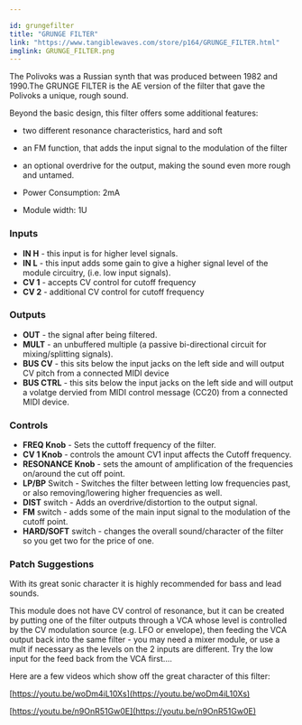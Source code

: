 ```yaml
---

id: grungefilter
title: "GRUNGE FILTER"
link: "https://www.tangiblewaves.com/store/p164/GRUNGE_FILTER.html"
imglink: GRUNGE_FILTER.png
---
```







The Polivoks was a Russian synth that was produced between 1982 and 1990.The GRUNGE FILTER is the AE version of the filter that gave the Polivoks a unique, rough sound.

Beyond the basic design, this filter offers some additional features:

*   two different resonance characteristics, hard and soft
*   an FM function, that adds the input signal to the modulation of the filter
*   an optional overdrive for the output, making the sound even more rough and untamed.
    
*   Power Consumption: 2mA
*   Module width: 1U

### Inputs

*   **IN H** - this input is for higher level signals.
*   **IN L** - this input adds some gain to give a higher signal level of the module circuitry, (i.e. low input signals).
*   **CV 1** - accepts CV control for cutoff frequency
*   **CV 2** - additional CV control for cutoff frequency

### Outputs

*   **OUT** - the signal after being filtered.
*   **MULT** - an unbuffered multiple (a passive bi-directional circuit for mixing/splitting signals).
*   **BUS CV** - this sits below the input jacks on the left side and will output CV pitch from a connected MIDI device
*   **BUS CTRL** - this sits below the input jacks on the left side and will output a volatge dervied from MIDI control message (CC20) from a connected MIDI device.

### Controls

*   **FREQ Knob** - Sets the cuttoff frequency of the filter.
*   **CV 1 Knob** - controls the amount CV1 input affects the Cutoff frequency.
*   **RESONANCE Knob** - sets the amount of amplification of the frequencies on/around the cut off point.
*   **LP/BP** Switch - Switches the filter between letting low frequencies past, or also removing/lowering higher frequencies as well.
*   **DIST** switch - Adds an overdrive/distortion to the output signal.
*   **FM** switch - adds some of the main input signal to the modulation of the cutoff point.
*   **HARD/SOFT** switch - changes the overall sound/character of the filter so you get two for the price of one.

### Patch Suggestions

With its great sonic character it is highly recommended for bass and lead sounds.

This module does not have CV control of resonance, but it can be created by putting one of the filter outputs through a VCA whose level is controlled by the CV modulation source (e.g. LFO or envelope), then feeding the VCA output back into the same filter - you may need a mixer module, or use a mult if necessary as the levels on the 2 inputs are different. Try the low input for the feed back from the VCA first....

Here are a few videos which show off the great character of this filter:

[https://youtu.be/woDm4iL10Xs](https://youtu.be/woDm4iL10Xs)

[https://youtu.be/n9OnR51Gw0E](https://youtu.be/n9OnR51Gw0E)





